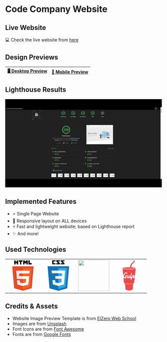 # Code Company Website

## Live Website

💻 Check the live website from [here](https://belal-aljumaa.github.io/code_company/)

## Design Previews

| [🖥️ Desktop Preview](.github/Code-Company-Desktop.png) | [📱 Mobile Preview](.github/Code-Company-Mobile.png) |
| -------------------------------------------------- | ----------------------------------------------- |

## Lighthouse Results

![Lighthouse Report](.github/Lighthouse_Report_Viewer.gif)

## Implemented Features

- ⭐ Single Page Website
- 🤖 Responsive layout on ALL devices
- ⚡ Fast and lightweight website; based on Lighthouse report
- ✨ And more!

## Used Technologies

<table>
  <tr>
    <td>
      <img src="https://raw.githubusercontent.com/devicons/devicon/master/icons/html5/html5-original-wordmark.svg" width="100" height="100">
    </td>
    <td>
      <img src="https://raw.githubusercontent.com/devicons/devicon/master/icons/css3/css3-original-wordmark.svg" width="100" height="100">
    </td>
    <td>
      <img src="https://cdn.dribbble.com/users/1057/screenshots/5978248/media/42dfef899b367d4b66eff3e9d2c6460e.jpg?compress=1&resize=400x300&vertical=top" width="100" height="100">
    </td>
    <td>
      <img src="https://raw.githubusercontent.com/devicons/devicon/master/icons/gulp/gulp-plain.svg" width="100" height="100">
    </td>
  </tr>
</table>

## Credits & Assets

- Website Image Preview Template is from [ElZero Web School](https://elzero.org/)
- Images are from [Unsplash](https://unsplash.com/)
- Font Icons are from [Font Awesome](https://fontawesome.com/)
- Fonts are from [Google Fonts](https://fonts.google.com/)